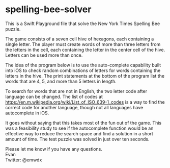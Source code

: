 # spelling-bee-solver
This is a Swift Playground file that solve the New York Times Spelling Bee puzzle. 

The game consists of a seven cell hive of hexagons, each containing a single letter. The player must create words of more than three letters from the letters in the cell, each containing the letter in the center cell of the hive. Letters can be used more than once. 
 
 The idea of the program below is to use the auto-complete capability built into iOS to check random combinations of letters for words containing the letters in the hive. The print statements at the bottom of the program list the words that are 4, 5, and more than 5 letters in length. 
 
 To search for words that are not in English, the two letter code after language can be changed. The list of codes at https://en.m.wikipedia.org/wiki/List_of_ISO_639-1_codes is a way to find the correct code for another language, though not all languages have autocomplete in iOS.
 
 It goes without saying that this takes most of the fun out of the game. This was a feasibility study to see if the autocomplete function would be an effective way to reduce the search space and find a solution in a short amount of time. The test puzzle was solved in just over ten seconds.
 
 Please let me know if you have any questions.\
 Evan \
 Twitter: @emwdx
 

